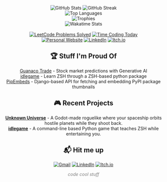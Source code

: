 <div align="center">
<img src="https://github-readme-stats.vercel.app/api?username=bboonstra&show_icons=true&theme=radical&hide_rank=true" alt="GitHub Stats" />
<img src="https://github-readme-streak-stats.herokuapp.com?user=bboonstra&theme=radical&card_width=195&hide_total_contributions=true&hide_longest_streak=true" alt="GitHub Streak" />
<br/>
<img src="https://github-readme-stats.vercel.app/api/top-langs/?username=bboonstra&theme=radical&card_width=500&layout=compact&langs_count=6" alt="Top Languages" />
<br/>
<img src="https://github-profile-trophy.vercel.app/?username=bboonstra&theme=radical&row=1&column=3&margin-w=84" alt="Trophies" />
<br/>
<img src="https://github-readme-stats.vercel.app/api/wakatime?username=bboonstra&theme=radical&layout=compact&api_domain=wakapi.dev&custom_title=Time%20Programming%20(Past%20Year)&langs_count=6" alt="Wakatime Stats" />
<br/><br/>
<a href="https://leetcode.com/u/bboonstra/"><img src="https://img.shields.io/badge/dynamic/json?style=for-the-badge&amp;logo=leetcode&amp;label=LeetCode%20Problems%20Solved&amp;query=totalSolved&amp;url=https://leetcode-stats-api.herokuapp.com/bboonstra&amp;color=darkorange" alt="LeetCode Problems Solved"></a>
<a href="https://wakatime.com/@bboonstra"><img src="https://img.shields.io/endpoint?url=https://wakapi.dev/api/compat/shields/v1/bboonstra/interval:today&amp;style=for-the-badge&amp;label=Time%20coding%20today&amp;logo=clockify&amp;logoColor=white&amp;color=seagreen" alt="Time Coding Today"></a>
<br/>
<a href="https://bboonstra.github.io/">
  <img src="https://img.shields.io/badge/-Portfolio-44BAA2?style=for-the-badge&logo=barmenia&logoColor=white" alt="Personal Website" /></a>
<a href="https://www.linkedin.com/in/ben-boonstra-38b96a262/">
  <img src="https://img.shields.io/badge/Connect-blue?style=for-the-badge&logo=linkedin&logoColor=white" alt="LinkedIn" /></a>
<a href="https://bboonstra.itch.io/">
  <img src="https://img.shields.io/badge/-My%20Games-red?style=for-the-badge&logo=itch.io&logoColor=white" alt="Itch.io" /></a>

## 🏆 Stuff I'm Proud Of

[Guanaco Trade](https://github.com/bboonstra/guanaco-trade) - Stock market predictions with Generative AI <br/>
[idlegame](https://github.com/bboonstra/idlegame) - Learn ZSH through a ZSH-based python package <br/>
[PipEmbeds](https://pipembeds.com) - Django-based API for fetching and embedding PyPI package thumbnails <br/>

## 🎮 Recent Projects

**[Unknown Universe](https://bboonstra.itch.io/unknown-universe)** - A Godot-made roguelike where your spaceship orbits hostile planets while they shoot back. <br/>
**[idlegame](https://github.com/bboonstra/idlegame)** - A command-line based Python game that teaches ZSH while entertaining you. <br/>

## 📬 Hit me up

[![Gmail](https://img.shields.io/badge/-Email-D14836?style=flat-square&logo=gmail&logoColor=white)](mailto:bboonstra26@gmail.com)
[![LinkedIn](https://img.shields.io/badge/-LinkedIn-0077B5?style=flat-square&logo=linkedin&logoColor=white)](https://www.linkedin.com/in/ben-boonstra-38b96a262/)
[![Itch.io](https://img.shields.io/badge/-Itch.io-FA5C5C?style=flat-square&logo=itch.io&logoColor=white)](https://bboonstra.itch.io/)

<p align="center" style="color:gray;"><i>code cool stuff</i></p>
</div>
